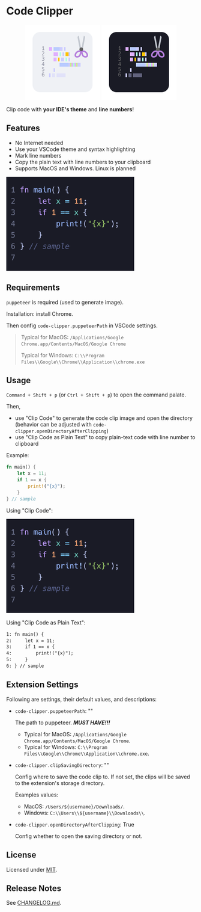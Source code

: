 # Code Clipper

<div align="center">
  <img height="200" src="./images/icon_light.png" alt="icon light">
  <img height="200" src="./images/icon_dark.png" alt="icon dark">
</div>

Clip code with **your IDE's theme** and **line numbers**!

## Features

- No Internet needed
- Use your VSCode theme and syntax highlighting
- Mark line numbers
- Copy the plain text with line numbers to your clipboard
- Supports MacOS and Windows. Linux is planned

<img height="250" src="./images/clip_code_example.png" alt="clip code example">

## Requirements

`puppeteer` is required (used to generate image).

Installation:
install Chrome.

Then config `code-clipper.puppeteerPath` in VSCode settings.

> Typical for MacOS: `/Applications/Google Chrome.app/Contents/MacOS/Google Chrome`
>
> Typical for Windows: `C:\\Program Files\\Google\\Chrome\\Application\\chrome.exe`
<!-- >
> Typical for Linux: -->

<!-- ⚠️***Special for Linux:***
`xclip` (maybe) should be installed -->

## Usage

`Command + Shift + p` (or `Ctrl + Shift + p`) to open the command palate.

Then,

- use "Clip Code" to generate the code clip image and open the directory (behavior can be adjusted with `code-clipper.openDirectoryAfterClipping`)
- use "Clip Code as Plain Text" to copy plain-text code with line number to clipboard

Example:

```rust
fn main() {
    let x = 11;
    if 1 == x {
        print!("{x}");
    }
} // sample

```

Using "Clip Code":

<img height="250" src="./images/clip_code_example.png" alt="clip code example">

Using "Clip Code as Plain Text":

```txt
1: fn main() {
2:     let x = 11;
3:     if 1 == x {
4:         print!("{x}");
5:     }
6: } // sample
```

## Extension Settings

Following are settings, their default values, and descriptions:

- `code-clipper.puppeteerPath`: ""

  The path to puppeteer. ***MUST HAVE!!!***

  - Typical for MacOS: `/Applications/Google Chrome.app/Contents/MacOS/Google Chrome`.
  - Typical for Windows: `C:\\Program Files\\Google\\Chrome\\Application\\chrome.exe`.
  <!-- - Typical for Linux: -->
- `code-clipper.clipSavingDirectory`: ""

  Config where to save the code clip to. If not set, the clips will be saved to the extension's storage directory.

  Examples values:

  - MacOS: `/Users/${username}/Downloads/`.
  - Windows: `C:\\Users\\${username}\\Downloads\\`.
  <!-- - Linux: -->
- `code-clipper.openDirectoryAfterClipping`: True

  Config whether to open the saving directory or not.

## License

Licensed under [MIT](https://github.com/arom1a/code-clipper/blob/main/LICENSE).

## Release Notes

See [CHANGELOG.md](https://github.com/arom1a/code-clipper/blob/main/CHANGELOG.md).
